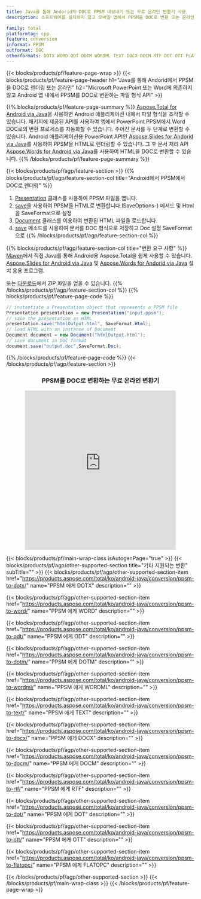 ```yaml
---
title: Java를 통해 Andorid의 DOC로 PPSM 내보내기 또는 무료 온라인 변환기 사용
description: 소프트웨어를 설치하지 않고 모바일 앱에서 PPSM을 DOC로 변환 또는 온라인. 코드를 통합하기 전에 무료 CSV to DOC 온라인 변환기를 빠르게 테스트하십시오.

family: total
platformtag: cpp
feature: conversion
informat: PPSM
outformat: DOC
otherformats: DOTX WORD ODT DOTM WORDML TEXT DOCX DOCM RTF DOT OTT FLATOPC
---
```

{{< blocks/products/pf/feature-page-wrap >}}
{{< blocks/products/pf/feature-page-header h1="Java를 통해 Andorid에서 PPSM을 DOC로 렌더링 또는 온라인" h2="Microsoft PowerPoint 또는 Word에 의존하지 않고 Android 앱 내에서 PPSM를 DOC로 변환하는 파일 형식 API" >}}

{{% blocks/products/pf/feature-page-summary %}}
[Aspose.Total for Android via Java](https://products.aspose.com/total/android-java/)을 사용하면 Android 애플리케이션 내에서 파일 형식을 조작할 수 있습니다. 패키지에 제공된 API를 사용하여 앱에서 PowerPoint PPSM에서 Word DOC로의 변환 프로세스를 자동화할 수 있습니다.
주어진 문서를 두 단계로 변환할 수 있습니다. Android 애플리케이션용 PowerPoint API인 [Aspose.Slides for Andorid via Java](https://products.aspose.com/slides/android-java/)를 사용하여 PPSM을 HTML로 렌더링할 수 있습니다. 그 후 문서 처리 API [Aspose.Words for Android via Java](https://products.aspose.com/words/android-java/)를 사용하여 HTML을 DOC로 변환할 수 있습니다. 
{{% /blocks/products/pf/feature-page-summary  %}}

{{< blocks/products/pf/agp/feature-section >}}
{{% blocks/products/pf/agp/feature-section-col title="Android에서 PPSM에서 DOC로 렌더링" %}}
1. [Presentation](https://reference.aspose.com/slides/java/com.aspose.slides/Presentation) 클래스를 사용하여 PPSM 파일을 엽니다.
2. [save](https://reference.aspose.com/slides/java/com.aspose.slides/Presentation#save-java.lang.String-int-com.aspose.slides)을 사용하여 PPSM을 HTML로 변환합니다.ISaveOptions-) 메서드 및 Html을 SaveFormat으로 설정
3. [Document](https://reference.aspose.com/words/java/com.aspose.words/Document) 클래스를 이용하여 변환된 HTML 파일을 로드합니다.
4. [save](https://reference.aspose.com/words/java/com.aspose.words/Document#save(java.lang.String,int)) 메소드를 사용하여 문서를 DOC 형식으로 저장하고 Doc 설정 SaveFormat으로
{{% /blocks/products/pf/agp/feature-section-col %}}

{{% blocks/products/pf/agp/feature-section-col title="변환 요구 사항" %}}
[Maven](https://releases.aspose.com/total/java/)에서 직접 Java를 통해 Android용 Aspose.Total을 쉽게 사용할 수 있습니다. [Aspose.Slides for Android via Java](https://docs.aspose.com/slides/androidjava/install-aspose-slides-for-android-via-java/) 및  [Aspose.Words for Andorid via Java](https://docs.aspose.com/words/java/install-aspose-words-for-android-via-java/#install-asposewords-for-android-via-java-from-maven-repository) 설치  응용 프로그램.

또는 [다운로드](https://releases.aspose.com/total/androidjava)에서 ZIP 파일을 얻을 수 있습니다.
{{% /blocks/products/pf/agp/feature-section-col %}}
{{% blocks/products/pf/feature-page-code %}}
```cs
// instantiate a Presentation object that represents a PPSM file
Presentation presentation = new Presentation("input.ppsm");
// save the presentation as HTML
presentation.save("htmlOutput.html", SaveFormat.Html);
// load HTML with an instance of Document
Document document = new Document("htmlOutput.html");
// save document in DOC format
document.save("output.doc",SaveFormat.Doc);   
```

{{% /blocks/products/pf/feature-page-code %}}
{{< /blocks/products/pf/agp/feature-section >}}
<div class="container-fluid agp-content bg-white aboutfile box-1 vh100 section nopbtm">
<div class=container>
<div class=row>
<div class="demobox tc col-md-12 padding-0" align="center">

<h3>PPSM를 DOC로 변환하는 무료 온라인 변환기</h3>

<iframe style="border: none; height: 426px;" scrolling="no" src="https://total-conversion-app-65z5r2lp.qa.k8s.dynabic.com/?to=doc&from=ppsm" id="child-iframe" width="80%"></iframe>

</div></div>
</div></div>

{{< blocks/products/pf/main-wrap-class isAutogenPage="true" >}}
{{< blocks/products/pf/agp/other-supported-section title="기타 지원되는 변환" subTitle="" >}}
{{< blocks/products/pf/agp/other-supported-section-item href="https://products.aspose.com/total/ko/android-java/conversion/ppsm-to-dotx/" name="PPSM 에게 DOTX" description="" >}}

{{< blocks/products/pf/agp/other-supported-section-item href="https://products.aspose.com/total/ko/android-java/conversion/ppsm-to-word/" name="PPSM 에게 WORD" description="" >}}

{{< blocks/products/pf/agp/other-supported-section-item href="https://products.aspose.com/total/ko/android-java/conversion/ppsm-to-odt/" name="PPSM 에게 ODT" description="" >}}

{{< blocks/products/pf/agp/other-supported-section-item href="https://products.aspose.com/total/ko/android-java/conversion/ppsm-to-dotm/" name="PPSM 에게 DOTM" description="" >}}

{{< blocks/products/pf/agp/other-supported-section-item href="https://products.aspose.com/total/ko/android-java/conversion/ppsm-to-wordml/" name="PPSM 에게 WORDML" description="" >}}

{{< blocks/products/pf/agp/other-supported-section-item href="https://products.aspose.com/total/ko/android-java/conversion/ppsm-to-text/" name="PPSM 에게 TEXT" description="" >}}

{{< blocks/products/pf/agp/other-supported-section-item href="https://products.aspose.com/total/ko/android-java/conversion/ppsm-to-docx/" name="PPSM 에게 DOCX" description="" >}}

{{< blocks/products/pf/agp/other-supported-section-item href="https://products.aspose.com/total/ko/android-java/conversion/ppsm-to-docm/" name="PPSM 에게 DOCM" description="" >}}

{{< blocks/products/pf/agp/other-supported-section-item href="https://products.aspose.com/total/ko/android-java/conversion/ppsm-to-rtf/" name="PPSM 에게 RTF" description="" >}}

{{< blocks/products/pf/agp/other-supported-section-item href="https://products.aspose.com/total/ko/android-java/conversion/ppsm-to-dot/" name="PPSM 에게 DOT" description="" >}}

{{< blocks/products/pf/agp/other-supported-section-item href="https://products.aspose.com/total/ko/android-java/conversion/ppsm-to-ott/" name="PPSM 에게 OTT" description="" >}}

{{< blocks/products/pf/agp/other-supported-section-item href="https://products.aspose.com/total/ko/android-java/conversion/ppsm-to-flatopc/" name="PPSM 에게 FLATOPC" description="" >}}


{{< /blocks/products/pf/agp/other-supported-section >}}
{{< /blocks/products/pf/main-wrap-class >}}
{{< /blocks/products/pf/feature-page-wrap >}}